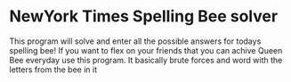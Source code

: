 # NewYork Times Spelling Bee solver
This program will solve and enter all the possible answers for todays spelling bee! 
If you want to flex on your friends that you can achive Queen Bee everyday use this program.
It basically brute forces and word with the letters from the bee in it
 
